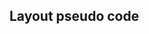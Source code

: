 ## Layout pseudo code
<!---
<>
<Header />
<Row>
<Upload />
<Video />
<Title />
<Description />
<Comment />
<Comments />
<NextVideos />
</>
-->


